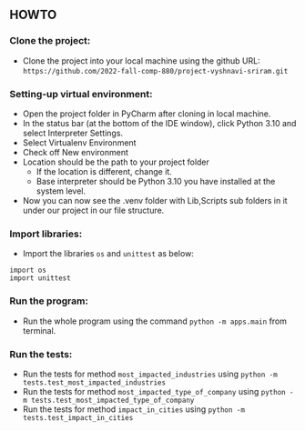 ## HOWTO

### Clone the project:

* Clone the project into your local machine using the github URL: `https://github.com/2022-fall-comp-880/project-vyshnavi-sriram.git`

### Setting-up virtual environment:

* Open the project folder in PyCharm after cloning in local machine.
* In the status bar (at the bottom of the IDE window), click Python 3.10 and select Interpreter Settings.
* Select Virtualenv Environment
* Check off New environment
* Location should be the path to your project folder
  * If the location is different, change it. 
  * Base interpreter should be Python 3.10 you have installed at the system level.
* Now you can now see the .venv folder with Lib,Scripts sub folders in it under our project in our file structure.

### Import libraries:

* Import the libraries `os` and `unittest` as below:
```angular2html
import os
import unittest
```

### Run the program:

* Run the whole program using the command `python -m apps.main` from terminal.

### Run the tests:

* Run the tests for method `most_impacted_industries` using `python -m tests.test_most_impacted_industries`
* Run the tests for method `most_impacted_type_of_company` using `python -m tests.test_most_impacted_type_of_company`
* Run the tests for method `impact_in_cities` using `python -m tests.test_impact_in_cities`
